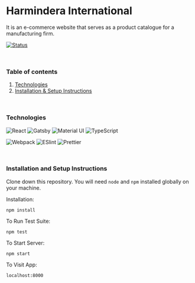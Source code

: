 # Harmindera International  
It is an e-commerce website that serves as a product catalogue for a manufacturing firm.  

[![Status](https://img.shields.io/badge/Status-Development-blue.svg)](https://shields.io/)



<br />

### Table of contents
1. [Technologies](#technologies)
2. [Installation & Setup Instructions](#installation-and-setup-instructions)

<br />


### Technologies
![React](https://img.shields.io/badge/-React-%23282C34?style=flat-square&logo=react)
![Gatsby](https://img.shields.io/badge/-Gatsby-663399?style=flat-square&logo=gatsby)
![Material UI](https://img.shields.io/badge/-Material_UI-0081CB?style=flat-square&logo=material-ui&logoColor=white)
![TypeScript](https://img.shields.io/badge/-TypeScript-007ACC?style=flat-square&logo=typescript&logoColor=white)

![Webpack](https://img.shields.io/badge/-Webpack-%232C3A42?style=flat-square&logo=webpack)
![ESlint](https://img.shields.io/badge/-ESLint-%234B32C3?style=flat-square&logo=eslint)
![Prettier](https://img.shields.io/badge/-Prettier-F7B93E?style=flat-square&logo=prettier&logoColor=111)

<br />

### Installation and Setup Instructions
 

Clone down this repository. You will need `node` and `npm` installed globally on your machine.  

Installation:

`npm install`  

To Run Test Suite:  

`npm test`  

To Start Server:

`npm start`  

To Visit App:

`localhost:8000`  